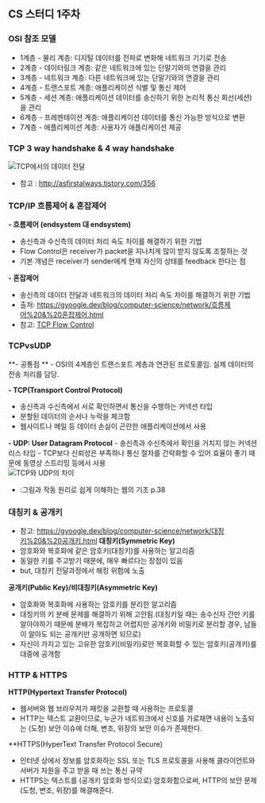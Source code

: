 ## CS 스터디 1주차

### OSI 참조 모델
* 1계층 - 물리 계층: 디지털 데이터를 전파로 변화해 네트워크 기기로 전송
* 2계층 - 데이터링크 계층: 같은 네트워크에 있는 단말기와의 연결을 관리
* 3계층 - 네트워크 계층: 다른 네트워크에 있는 단말기와의 연결을 관리
* 4계층 - 트랜스포트 계층: 애플리케이션 식별 및 통신 제어
* 5계층 - 세션 계층: 애플리케이션 데이터를 송신하기 위한 논리적 통신 회선(세션)을 관리
* 6계층 - 프레젠테이션 계층: 애플리케이션 데이터를 통신 가능한 방식으로 변환
* 7계층 - 애플리케이션 계층: 사용자가 애플리케이션 제공


### TCP 3 way handshake & 4 way handshake
![TCP에서의 데이터 전달](https://github.com/Sogang-CS-Study/CS-Study/assets/55428818/b52fede7-e6d4-48f3-bd4b-61ae9985585d)
* 참고 : http://asfirstalways.tistory.com/356


### TCP/IP 흐름제어 & 혼잡제어
**- 흐름제어 (endsystem 대 endsystem)**
* 송신측과 수신측의 데이터 처리 속도 차이를 해결하기 위한 기법
* Flow Control은 receiver가 packet을 지나치게 많이 받지 않도록 조절하는 것
* 기본 개념은 receiver가 sender에게 현재 자신의 상태를 feedback 한다는 점 

**- 혼잡제어**
* 송신측의 데이터 전달과 네트워크의 데이터 처리 속도 차이를 해결하기 위한 기법
* 출처: https://gyoogle.dev/blog/computer-science/network/흐름제어%20&%20혼잡제어.html
* 참고: [TCP Flow Control](https://www.brianstorti.com/tcp-flow-control/)

### TCPvsUDP
**- 공통점 **
    - OSI의 4계층인 트랜스포트 계층과 연관된 프로토콜임. 실제 데이터의 전송 처리를 담당.

**- TCP(Transport Control Protocol)**
* 송신측과 수신측에서 서로 확인하면서 통신을 수행하는 커넥션 타입
* 분할된 데이터의 순서나 누락을 체크함
* 웹사이트나 메일 등 데이터 손실이 곤란한 애플리케이션에서 사용
		

**- UDP: User Datagram Protocol**
    - 송신측과 수신측에서 확인을 거치지 않는 커넥션리스 타입
    - TCP보다 신뢰성은 부족하나 통신 절차를 간략화할 수 있어 효율이 좋기 때문에 동영상 스트리밍 등에서 사용	
![TCP와 UDP의 차이](https://github.com/Sogang-CS-Study/CS-Study/assets/55428818/37babc93-94bb-49cd-9c58-3b6a7faf8ba7)
* :그림과 작동 원리로 쉽게 이해하는 웹의 기초 p.38


### 대칭키 & 공개키
* 참고: https://gyoogle.dev/blog/computer-science/network/대칭키%20&%20공개키.html
**대칭키(Symmetric Key)**
* 암호화와 복호화에 같은 암호키(대칭키)를 사용하는 알고리즘
* 동일한 키를 주고받기 때문에, 매우 빠르다는 장점이 있음
* but, 대칭키 전달과정에서 해킹 위험에 노출

**공개키(Public Key)/비대칭키(Asymmetric Key)**
* 암호화와 복호화에 사용하는 암호키를 분리한 알고리즘
* 대칭키의 키 분배 문제를 해결하기 위해 고안됨.(대칭키일 때는 송수신자 간만 키를 알아야하기 때문에 분배가 복잡하고 어렵지만 공개키와 비밀키로 분리할 경우, 남들이 알아도 되는 공개키만 공개하면 되므로)
* 자신이 가지고 있는 고유한 암호키(비밀키)로만 복호화할 수 있는 암호키(공개키)를 대중에 공개함


### HTTP & HTTPS
**HTTP(Hypertext Transfer Protocol)**
* 웹서버와 웹 브라우저가 패킷을 교환할 때 사용하는 프로토콜
* HTTP는 텍스트 교환이므로, 누군가 네트워크에서 신호를 가로채면 내용이 노출되는 (도청) 보안 이슈에 더해, 변조, 위장의 보안 이슈가 존재한다.
  
**HTTPS(HyperText Transfer Protocol Secure)
* 인터넷 상에서 정보를 암호화하는 SSL 또는 TLS  프로토콜을 사용해 클라이언트와 서버가 자원을 주고 받을 때 쓰는 통신 규약
* HTTPS는 텍스트를 (공개키 암호화 방식으로) 암호화함으로써, HTTP의 보안 문제(도청, 변조, 위장)를 해결해준다.

